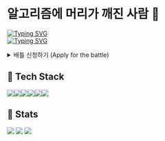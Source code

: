 # 알고리즘에 머리가 깨진 사람 👋

[![Typing SVG](https://readme-typing-svg.demolab.com?font=Jua&pause=1000&color=F7B64C&repeat=false&random=false&width=435&lines=%EC%95%8C%EA%B3%A0%EB%A6%AC%EC%A6%98+%EB%B0%B0%ED%8B%80+%EC%8B%A0%EC%B2%AD%EB%B0%9B%EC%8A%B5%EB%8B%88%EB%8B%A4)](https://git.io/typing-svg) <br/>
[![Typing SVG](https://readme-typing-svg.demolab.com?font=Fira+Code&pause=1000&multiline=true&random=false&width=700&height=70&lines=Applications+are+being+accepted+for+the+Algorithm+Battle)](https://git.io/typing-svg)
<details>
<summary>
  배틀 신청하기 (Apply for the battle)
</summary>
  &nbsp; &nbsp;● 진행 : 디스코드 또는 다른 어플리케이션을 활용하여 화면 공유, 알고리즘 문제를 선정하여 제한 시간 내에 풀기 <br/>  &nbsp; &nbsp; ( 프로그래머스, 백준, 코딜리티 등, 다른 알고리즘 사이트 가능) <br/>
  &nbsp; &nbsp;● 문제 관련 : 언어는 자신이 주로 쓰는 언어 무엇이든 상관없음, 난이도는 프로그래머스 기준 0,1Lv 수준 제외 <br/>
  &nbsp; &nbsp;● 보상 : 커피빵 <br/>
  &nbsp; &nbsp;● 신청 이메일 : tkdry4613@gmail.com ( 메일에 잘보이도록 "맞짱 뜨자 김상교"로 보내주세요 ) <br/>
  ※ 상시 지원 받고 시간 협의 ( 주로 주말 저녁 ) <br/>
  ※ 캐글 문제도 가능합니다<br/>
  <br/>

  &nbsp; &nbsp;● Format: Utilize Discord or another application for screen sharing, select algorithmic problems (from platforms like Programmers, Baekjoon, codility, etc.), and solve within a specified time limit. <br/>
  &nbsp; &nbsp;● Problem Details: Use any programming language of your choice, excluding beginner-level difficulty problems, from platforms like Programmers, Baekjoon, and others. <br/>
  &nbsp; &nbsp;● Reward: Coffee or beverage coupons. <br/>
  &nbsp; &nbsp;● Application Email: Please send your application to tkdry4613@gmail.com with the subject "Let's Battle - Kim Sangkyo" for visibility. <br/>
  ※ Continuous applications accepted with time arrangement (primarily weekend evenings, Korean Standard Time) <br/>
  ※ Kaggle problems are also acceptable.
</details>

##  🔧 Tech Stack 
<div style="display:flex;">
<img src="https://img.shields.io/badge/python-045FB4?style=for-the-badge&logo=python&logoColor=white"/> <img src="https://img.shields.io/badge/C++-FE2E2E?style=for-the-badge&logo=C%2B%2B&logoColor=white"/> <img src="https://img.shields.io/badge/javascript-FFFF00?style=for-the-badge&logo=javascript&logoColor=white"/> <img src="https://img.shields.io/badge/react-61DAFB?style=for-the-badge&logo=react&logoColor=white"/> <img src="https://img.shields.io/badge/next.js-000000?style=for-the-badge&logo=nextdotjs&logoColor=white"/> <img src="https://img.shields.io/badge/typescript-3178C6?style=for-the-badge&logo=typescript&logoColor=white"/> 
</div>

##  🌱 Stats 
![](https://github-profile-summary-cards.vercel.app/api/cards/profile-details?username=KIMSANGKYO&theme=dracula&count_private=true) 
![](https://github-readme-stats.vercel.app/api?username=KIMSANGKYO&show_icons=true&theme=dracula&card_width=600px&count_private=true)
![](https://github-readme-stats.vercel.app/api/top-langs/?username=KIMSANGKYO&layout=compact&theme=dracula&card_width=600px&count_private=true)








